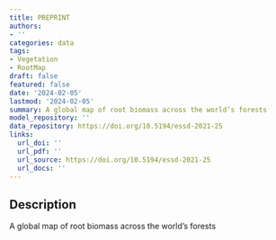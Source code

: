 ```yaml
---
title: PREPRINT
authors:
- ''
categories: data
tags:
- Vegetation
- RootMap
draft: false
featured: false
date: '2024-02-05'
lastmod: '2024-02-05'
summary: A global map of root biomass across the world’s forests
model_repository: ''
data_repository: https://doi.org/10.5194/essd-2021-25
links:
  url_doi: ''
  url_pdf: ''
  url_source: https://doi.org/10.5194/essd-2021-25
  url_docs: ''
---
```


## Description

A global map of root biomass across the world’s forests

